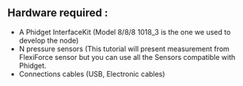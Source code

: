 ## Hardware required : 
- A Phidget InterfaceKit (Model 8/8/8 1018_3 is the one we used to develop the node)
- N pressure sensors (This tutorial will present measurement from FlexiForce sensor but you can use all the Sensors compatible with Phidget.
- Connections cables (USB, Electronic cables)